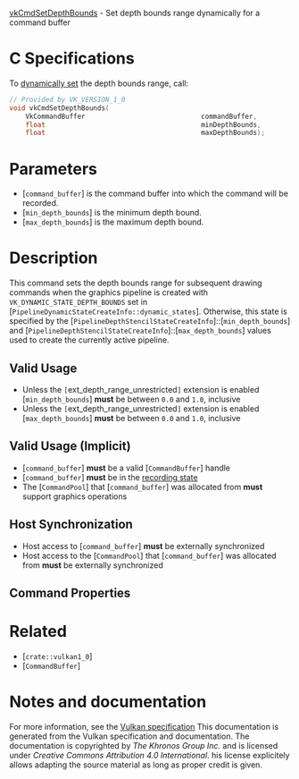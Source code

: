 [vkCmdSetDepthBounds](https://www.khronos.org/registry/vulkan/specs/1.3-extensions/man/html/vkCmdSetDepthBounds.html) - Set depth bounds range dynamically for a command buffer

# C Specifications
To [dynamically set](https://www.khronos.org/registry/vulkan/specs/1.3-extensions/html/vkspec.html#pipelines-dynamic-state) the depth bounds range,
call:
```c
// Provided by VK_VERSION_1_0
void vkCmdSetDepthBounds(
    VkCommandBuffer                             commandBuffer,
    float                                       minDepthBounds,
    float                                       maxDepthBounds);
```

# Parameters
- [`command_buffer`] is the command buffer into which the command will be recorded.
- [`min_depth_bounds`] is the minimum depth bound.
- [`max_depth_bounds`] is the maximum depth bound.

# Description
This command sets the depth bounds range for subsequent drawing commands
when the graphics pipeline is created with
`VK_DYNAMIC_STATE_DEPTH_BOUNDS` set in
[`PipelineDynamicStateCreateInfo::dynamic_states`].
Otherwise, this state is specified by the
[`PipelineDepthStencilStateCreateInfo`]::[`min_depth_bounds`] and
[`PipelineDepthStencilStateCreateInfo`]::[`max_depth_bounds`] values
used to create the currently active pipeline.
## Valid Usage
-    Unless the `[`ext_depth_range_unrestricted`]` extension is enabled [`min_depth_bounds`] **must**  be between `0.0` and `1.0`, inclusive
-    Unless the `[`ext_depth_range_unrestricted`]` extension is enabled [`max_depth_bounds`] **must**  be between `0.0` and `1.0`, inclusive

## Valid Usage (Implicit)
-  [`command_buffer`] **must**  be a valid [`CommandBuffer`] handle
-  [`command_buffer`] **must**  be in the [recording state]()
-    The [`CommandPool`] that [`command_buffer`] was allocated from  **must**  support graphics operations

## Host Synchronization
- Host access to [`command_buffer`] **must**  be externally synchronized
- Host access to the [`CommandPool`] that [`command_buffer`] was allocated from  **must**  be externally synchronized

## Command Properties

# Related
- [`crate::vulkan1_0`]
- [`CommandBuffer`]

# Notes and documentation
For more information, see the [Vulkan specification](https://www.khronos.org/registry/vulkan/specs/1.3-extensions/html/vkspec.html)
This documentation is generated from the Vulkan specification and documentation.
The documentation is copyrighted by *The Khronos Group Inc.* and is licensed under *Creative Commons Attribution 4.0 International*.
his license explicitely allows adapting the source material as long as proper credit is given.
        